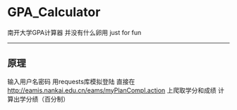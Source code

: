 # GPA_Calculator

南开大学GPA计算器
并没有什么卵用
just for fun

---
## 原理

输入用户名密码
用requests库模拟登陆
直接在 <http://eamis.nankai.edu.cn/eams/myPlanCompl.action> 上爬取学分和成绩
计算出学分绩（百分制）
